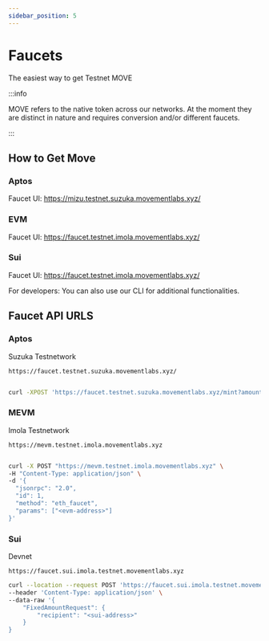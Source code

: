 ```yaml
---
sidebar_position: 5
---
```


# Faucets

The easiest way to get Testnet MOVE

:::info

MOVE refers to the native token across our networks. At the moment they are distinct in nature and requires conversion and/or different faucets.

:::

## How to Get Move

### Aptos 

Faucet UI: https://mizu.testnet.suzuka.movementlabs.xyz/


### EVM

Faucet UI: https://faucet.testnet.imola.movementlabs.xyz/

### Sui

Faucet UI: https://faucet.testnet.imola.movementlabs.xyz/

For developers: You can also use our CLI for additional functionalities.

## Faucet API URLS

### Aptos 

Suzuka Testnetwork 

``https://faucet.testnet.suzuka.movementlabs.xyz/``

```bash

curl -XPOST 'https://faucet.testnet.suzuka.movementlabs.xyz/mint?amount=10000&address=<address>'

```


### MEVM 

Imola Testnetwork

`https://mevm.testnet.imola.movementlabs.xyz`

```bash

curl -X POST "https://mevm.testnet.imola.movementlabs.xyz" \
-H "Content-Type: application/json" \
-d '{
  "jsonrpc": "2.0",
  "id": 1,
  "method": "eth_faucet",
  "params": ["<evm-address>"]
}'

```

### Sui

Devnet 

`https://faucet.sui.imola.testnet.movementlabs.xyz`

```bash
curl --location --request POST 'https://faucet.sui.imola.testnet.movementlabs.xyz' \
--header 'Content-Type: application/json' \
--data-raw '{
    "FixedAmountRequest": {
        "recipient": "<sui-address>"
    }
}

```